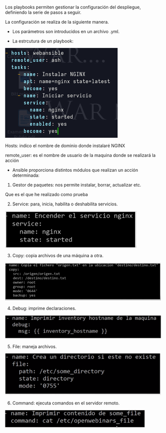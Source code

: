 Los playbooks permiten gestionar la configuración del despliegue, definiendo la serie de pasos a seguir.

La configuración se realiza de la siguiente manera.

- Los parámetros son introducidos en un archivo .yml.

- La estrcutura de un playbook:

![](Imagenes/playbook)

Hosts: indico el nombre de dominio donde instalaré NGINX

remote_user: es el nombre de usuario de la maquina donde se realizará la acción

- Ansible proporciona distintos módulos que realizan un acción determinada:

1. Gestor de paquetes: nos permite instalar, borrar, actualizar etc.

Que es el que he realizado como prueba

2. Service: para, inicia, habilita o deshabilita servicios.

![](Imagenes/servicio)

3. Copy: copia archivos de una máquina a otra.

![](Imagenes/copia)

4. Debug: imprime declaraciones.

![](Imagenes/debug)

5. File: maneja archivos.

![](Imagenes/file)

6. Command: ejecuta comandos en el servidor remoto.

![](Imagenes/comando)
